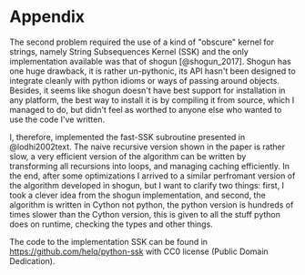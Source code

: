 # Appendix #

The second problem required the use of a kind of "obscure" kernel for strings, namely
String Subsequences Kernel (SSK) and the only implementation available was that of
shogun [@shogun_2017]. Shogun has one huge drawback, it is rather
un-pythonic, its API hasn't been designed to integrate cleanly with python idioms or ways
of passing around objects. Besides, it seems like shogun doesn't have best support for
installation in any platform, the best way to install it is by compiling it from source,
which I managed to do, but didn't feel as worthed to anyone else who wanted to use the
code I've written.

I, therefore, implemented the fast-SSK subroutine presented in @lodhi2002text. The naive
recursive version shown in the paper is rather slow, a very efficient version of the
algorithm can be written by transforming all recursions into loops, and managing caching
efficiently. In the end, after some optimizations I arrived to a similar perfromant
version of the algorithm developed in shogun, but I want to clarify two things: first, I
took a clever idea from the shogun implementation, and second, the algorithm is written in
Cython not python, the python version is hundreds of times slower than the Cython version,
this is given to all the stuff python does on runtime, checking the types and other
things.

The code to the implementation SSK can be found in <https://github.com/helq/python-ssk>
with CC0 license (Public Domain Dedication).

<!-- vim:set filetype=markdown.pandoc : -->
